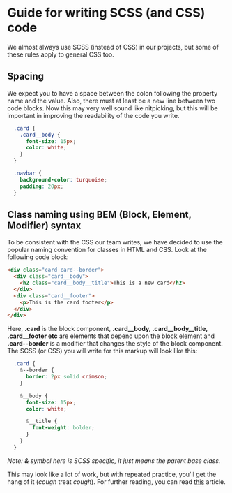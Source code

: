 # Guide for writing SCSS (and CSS) code

We almost always use SCSS (instead of CSS) in our projects, but some of these rules apply to general CSS too.

## Spacing

We expect you to have a space between the colon following the property name and the value. Also, there must at least be a new line between two code blocks. Now this may very well sound like nitpicking, but this will be important in improving the readability of the code you write.

```scss
  .card {
    .card__body {
      font-size: 15px;
      color: white;
    }
  }

  .navbar {
    background-color: turquoise;
    padding: 20px;
  }
```

## Class naming using BEM (Block, Element, Modifier) syntax

To be consistent with the CSS our team writes, we have decided to use the popular naming convention for classes in HTML and CSS. Look at the following code block:

```html
<div class="card card--border">
  <div class="card__body">
    <h2 class="card__body__title">This is a new card</h2>
  </div>
  <div class="card__footer">
    <p>This is the card footer</p>
  </div>
</div>
```

Here, **.card** is the block component, **.card__body, .card__body__title, .card__footer etc** are elements that depend upon the block element and **.card--border** is a modifier that changes the style of the block component. The SCSS (or CSS) you will write for this markup will look like this:

```scss
  .card {
    &--border {
      border: 2px solid crimson;
    }

    &__body {
      font-size: 15px;
      color: white;

      &__title {
        font-weight: bolder;
      }
    }
  }
```
_Note: **&** symbol here is SCSS specific, it just means the parent base class._

This may look like a lot of work, but with repeated practice, you'll get the hang of it (*cough* treat *cough*). For further reading, you can read [this](https://css-tricks.com/bem-101/) article.